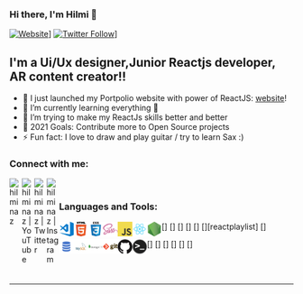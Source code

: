 ### Hi there, I'm Hilmi  👋

[![Website](https://nazhilmi.herokuapp.com/static/media/H.Naz.6e0aa4e5.png)](https://nazhilmi.herokuapp.com)]
[![Twitter Follow](https://img.shields.io/twitter/follow/codeSTACKr?color=1DA1F2&logo=twitter&style=for-the-badge)](https://twitter.com/mustafanaz35)]

## I'm a Ui/Ux designer,Junior Reactjs developer, AR content creator!!

- 🔭 I just launched my Portpolio website with power of ReactJS: [website]!
- 🌱 I’m currently learning everything 🤣
- 👯 I’m trying to make my ReactJs skills better and better 
- 🥅 2021 Goals: Contribute more to Open Source projects
- ⚡ Fun fact: I love to draw and play guitar / try to learn Sax :)


### Connect with me:

[<img align="left" alt="hilminaz" width="22px" src="/static/media/ben.2205b60d.png" />][website]
[<img align="left" alt="hilminaz | YouTube" width="22px" src="https://cdn.jsdelivr.net/npm/simple-icons@v3/icons/youtube.svg" />][youtube]
[<img align="left" alt="hilminaz | Twitter" width="22px" src="https://cdn.jsdelivr.net/npm/simple-icons@v3/icons/twitter.svg" />][twitter]
[<img align="left" alt="hilminaz | Instagram" width="22px" src="https://cdn.jsdelivr.net/npm/simple-icons@v3/icons/instagram.svg" />][instagram]

<br />

### Languages and Tools:

[<img align="left" alt="Visual Studio Code" width="26px" src="https://raw.githubusercontent.com/github/explore/80688e429a7d4ef2fca1e82350fe8e3517d3494d/topics/visual-studio-code/visual-studio-code.png" />]
[<img align="left" alt="HTML5" width="26px" src="https://raw.githubusercontent.com/github/explore/80688e429a7d4ef2fca1e82350fe8e3517d3494d/topics/html/html.png" />]
[<img align="left" alt="CSS3" width="26px" src="https://raw.githubusercontent.com/github/explore/80688e429a7d4ef2fca1e82350fe8e3517d3494d/topics/css/css.png" />]
[<img align="left" alt="Sass" width="26px" src="https://raw.githubusercontent.com/github/explore/80688e429a7d4ef2fca1e82350fe8e3517d3494d/topics/sass/sass.png" />]
[<img align="left" alt="JavaScript" width="26px" src="https://raw.githubusercontent.com/github/explore/80688e429a7d4ef2fca1e82350fe8e3517d3494d/topics/javascript/javascript.png" />]
[<img align="left" alt="React" width="26px" src="https://raw.githubusercontent.com/github/explore/80688e429a7d4ef2fca1e82350fe8e3517d3494d/topics/react/react.png" />][reactplaylist]
[<img align="left" alt="Node.js" width="26px" src="https://raw.githubusercontent.com/github/explore/80688e429a7d4ef2fca1e82350fe8e3517d3494d/topics/nodejs/nodejs.png" />]

[<img align="left" alt="SQL" width="26px" src="https://raw.githubusercontent.com/github/explore/80688e429a7d4ef2fca1e82350fe8e3517d3494d/topics/sql/sql.png" />]
[<img align="left" alt="MySQL" width="26px" src="https://raw.githubusercontent.com/github/explore/80688e429a7d4ef2fca1e82350fe8e3517d3494d/topics/mysql/mysql.png" />]
[<img align="left" alt="MongoDB" width="26px" src="https://raw.githubusercontent.com/github/explore/80688e429a7d4ef2fca1e82350fe8e3517d3494d/topics/mongodb/mongodb.png" />]
[<img align="left" alt="Git" width="26px" src="https://raw.githubusercontent.com/github/explore/80688e429a7d4ef2fca1e82350fe8e3517d3494d/topics/git/git.png" />]
[<img align="left" alt="GitHub" width="26px" src="https://raw.githubusercontent.com/github/explore/78df643247d429f6cc873026c0622819ad797942/topics/github/github.png" />]
[<img align="left" alt="Terminal" width="26px" src="https://raw.githubusercontent.com/github/explore/80688e429a7d4ef2fca1e82350fe8e3517d3494d/topics/terminal/terminal.png" />]

<br />
<br />

---






[website]: https://nazhilmi.herokuapp.com
[twitter]: https://twitter.com/mustafanaz35
[youtube]: https://www.youtube.com/channel/UCuR7eWD6vQJJlGkqV7D2xUw
[instagram]: https://instagram.com/healmehilmi

